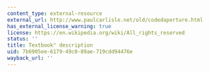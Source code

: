 ```yaml
---
content_type: external-resource
external_url: http://www.paulcarlisle.net/old/codedaperture.html
has_external_license_warning: true
license: https://en.wikipedia.org/wiki/All_rights_reserved
status: ''
title: Textbook" description
uid: 7b6905ee-6179-49c0-89ae-719cdd94476e
wayback_url: ''
---
```

